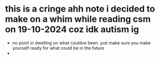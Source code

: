 # this is a cringe ahh note i decided to make on a whim while reading csm on 19-10-2024 coz idk autism ig

- no point in dwelling on what couldve been. just make sure you make yourself ready for what could be in the future
- 